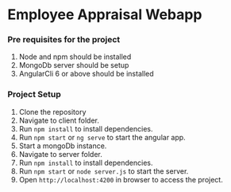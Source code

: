 # Employee Appraisal Webapp
 ### Pre requisites for the project
 1. Node and npm should be installed
 2. MongoDb server should be setup
 3. AngularCli 6 or above should be installed

 ### Project Setup
 1. Clone the repository
 2. Navigate to client folder.
 3. Run `npm install` to install dependencies.
 4. Run `npm start` or `ng serve` to start the angular app.
 5. Start a mongoDb instance.
 6. Navigate to server folder.
 7. Run `npm install` to install dependencies.
 8. Run `npm start` or `node server.js` to start the server.
 9. Open `http://localhost:4200` in browser to access the project.


